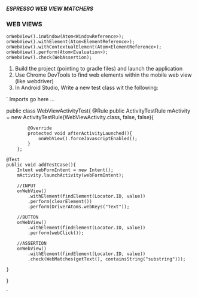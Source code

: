 ***ESPRESSO WEB VIEW MATCHERS***

### WEB VIEWS

`onWebView().inWindow(Atom<WindowReference>);`
`onWebView().withElement(Atom<ElementReference>);`
`onWebView().withContextualElement(Atom<ElementReference>);`
`onWebView().perform(Atom<Evaluation>);`
`onWebView().check(WebAssertion);`

1. Build the project (pointing to gradle files) and launch the application
2. Use Chrome DevTools to find web elements within the mobile web view (like webdriver)
3. In Android Studio, Write a new test class wit the following:

`
Imports go here ...

public class WebViewActivityTest{
    @Rule
        public ActivityTestRule<WebViewActivity> mActivity = new ActivityTestRule<WebViewActivity>(WebViewActivity.class, false, false){

            @Override
            protected void afterActivityLaunched(){
                onWebView().forceJavascriptEnabled();
            }
        };

    @Test
    public void addTestCase(){
        Intent webFormIntent = new Intent();
        mActivity.launchActivity(webFormIntent);
        
        //INPUT
        onWebView()
            .withElement(findElement(Locator.ID, value))
            .perform(clearElement())
            .perform(DriverAtoms.webKeys("Text"));

        //BUTTON
        onWebView()
            .withElement(findElement(Locator.ID, value))
            .perform(webClick());

        //ASSERTION
        onWebView()
            .withElement(findElement(Locator.ID, value))
            .check(WebMatches(getText(), containsString("substring")));

    }
}

`